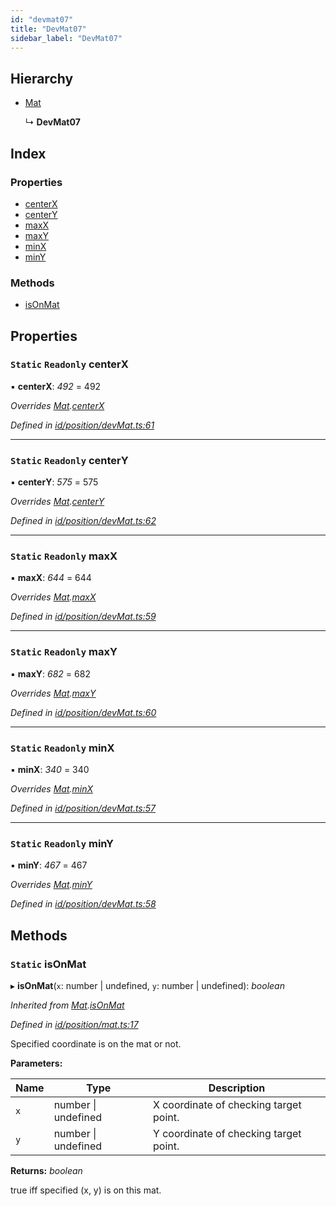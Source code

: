 ```yaml
---
id: "devmat07"
title: "DevMat07"
sidebar_label: "DevMat07"
---
```



## Hierarchy

* [Mat](mat.md)

  ↳ **DevMat07**

## Index

### Properties

* [centerX](devmat07.md#static-readonly-centerx)
* [centerY](devmat07.md#static-readonly-centery)
* [maxX](devmat07.md#static-readonly-maxx)
* [maxY](devmat07.md#static-readonly-maxy)
* [minX](devmat07.md#static-readonly-minx)
* [minY](devmat07.md#static-readonly-miny)

### Methods

* [isOnMat](devmat07.md#static-isonmat)

## Properties

### `Static` `Readonly` centerX

▪ **centerX**: *492* = 492

*Overrides [Mat](mat.md).[centerX](mat.md#static-protected-centerx)*

*Defined in [id/position/devMat.ts:61](https://github.com/tetunori/p5.toio/blob/49ecddb/src/id/position/devMat.ts#L61)*

___

### `Static` `Readonly` centerY

▪ **centerY**: *575* = 575

*Overrides [Mat](mat.md).[centerY](mat.md#static-protected-centery)*

*Defined in [id/position/devMat.ts:62](https://github.com/tetunori/p5.toio/blob/49ecddb/src/id/position/devMat.ts#L62)*

___

### `Static` `Readonly` maxX

▪ **maxX**: *644* = 644

*Overrides [Mat](mat.md).[maxX](mat.md#static-protected-maxx)*

*Defined in [id/position/devMat.ts:59](https://github.com/tetunori/p5.toio/blob/49ecddb/src/id/position/devMat.ts#L59)*

___

### `Static` `Readonly` maxY

▪ **maxY**: *682* = 682

*Overrides [Mat](mat.md).[maxY](mat.md#static-protected-maxy)*

*Defined in [id/position/devMat.ts:60](https://github.com/tetunori/p5.toio/blob/49ecddb/src/id/position/devMat.ts#L60)*

___

### `Static` `Readonly` minX

▪ **minX**: *340* = 340

*Overrides [Mat](mat.md).[minX](mat.md#static-protected-minx)*

*Defined in [id/position/devMat.ts:57](https://github.com/tetunori/p5.toio/blob/49ecddb/src/id/position/devMat.ts#L57)*

___

### `Static` `Readonly` minY

▪ **minY**: *467* = 467

*Overrides [Mat](mat.md).[minY](mat.md#static-protected-miny)*

*Defined in [id/position/devMat.ts:58](https://github.com/tetunori/p5.toio/blob/49ecddb/src/id/position/devMat.ts#L58)*

## Methods

### `Static` isOnMat

▸ **isOnMat**(`x`: number | undefined, `y`: number | undefined): *boolean*

*Inherited from [Mat](mat.md).[isOnMat](mat.md#static-isonmat)*

*Defined in [id/position/mat.ts:17](https://github.com/tetunori/p5.toio/blob/49ecddb/src/id/position/mat.ts#L17)*

Specified coordinate is on the mat or not.

**Parameters:**

Name | Type | Description |
------ | ------ | ------ |
`x` | number &#124; undefined | X coordinate of checking target point. |
`y` | number &#124; undefined | Y coordinate of checking target point.  |

**Returns:** *boolean*

true iff specified (x, y) is on this mat.
